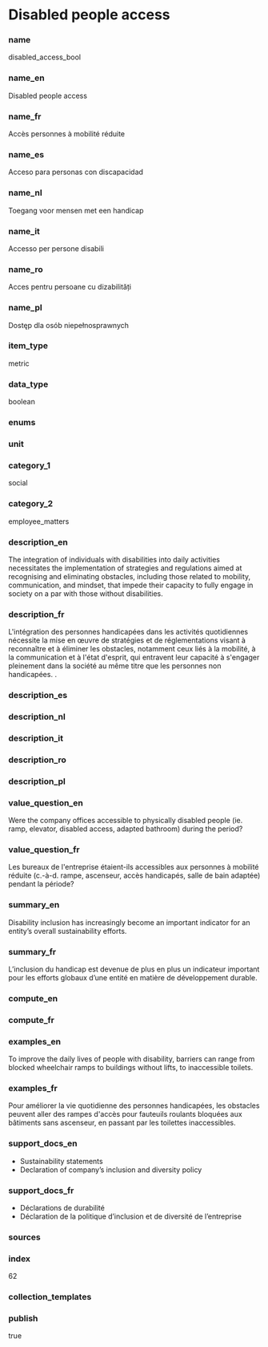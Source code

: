 # Disabled people access

### name

disabled_access_bool

### name_en

Disabled people access

### name_fr

Accès personnes à mobilité réduite

### name_es

Acceso para personas con discapacidad

### name_nl

Toegang voor mensen met een handicap

### name_it

Accesso per persone disabili

### name_ro

Acces pentru persoane cu dizabilități

### name_pl

Dostęp dla osób niepełnosprawnych

### item_type

metric

### data_type

boolean

### enums



### unit



### category_1

social

### category_2

employee_matters

### description_en

The integration of individuals with disabilities into daily activities necessitates the
implementation of strategies and regulations aimed at recognising and eliminating obstacles,
including those related to mobility, communication, and mindset, that impede their capacity to
fully engage in society on a par with those without disabilities.

### description_fr

L'intégration des personnes handicapées dans les activités quotidiennes nécessite la mise en œuvre
de stratégies et de réglementations visant à reconnaître et à éliminer les obstacles, notamment
ceux liés à la mobilité, à la communication et à l'état d'esprit, qui entravent leur capacité à
s'engager pleinement dans la société au même titre que les personnes non handicapées. .

### description_es

### description_nl

### description_it

### description_ro

### description_pl


### value_question_en


Were the company offices accessible to physically disabled people (ie. ramp,
elevator, disabled access, adapted bathroom) during the period?


### value_question_fr


Les bureaux de l'entreprise étaient-ils accessibles aux personnes à mobilité
réduite (c.-à-d. rampe, ascenseur, accès handicapés, salle de bain adaptée)
pendant la période?

### summary_en

Disability inclusion has increasingly become an important indicator for an entity’s overall
sustainability efforts.

### summary_fr

L’inclusion du handicap est devenue de plus en plus un indicateur important pour les efforts
globaux d’une entité en matière de développement durable.

### compute_en



### compute_fr



### examples_en

To improve the daily lives of people with disability, barriers can range from blocked wheelchair
ramps to buildings without lifts, to inaccessible toilets.

### examples_fr

Pour améliorer la vie quotidienne des personnes handicapées, les obstacles peuvent aller des
rampes d'accès pour fauteuils roulants bloquées aux bâtiments sans ascenseur, en passant par les
toilettes inaccessibles.

### support_docs_en

- Sustainability statements
- Declaration of company’s inclusion and diversity policy

### support_docs_fr

- Déclarations de durabilité
- Déclaration de la politique d’inclusion et de diversité de l’entreprise

### sources

### index

62

### collection_templates



### publish

true
